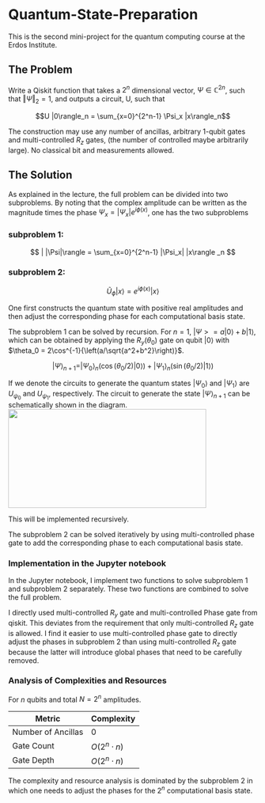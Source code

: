 # Quantum-State-Preparation

This is the second mini-project for the quantum computing course at the Erdos Institute.

## The Problem

Write a Qiskit function that takes a $2^n$ dimensional vector, $\Psi \in \mathbb{C}^{2n}$, such that $\Vert \Psi\Vert_2 =1$, and outputs a circuit, U, such that 

$$U |0\rangle_n = \sum_{x=0}^{2^n-1} \Psi_x |x\rangle_n$$

The construction may use any number of ancillas, arbitrary 1-qubit gates and multi-controlled $R_z$ gates, (the number of controlled maybe arbitrarily large). No classical bit and measurements allowed. 

## The Solution

As explained in the lecture, the full problem can be divided into two subproblems. By noting that the complex amplitude can be written as the magnitude times the phase $\Psi_x = |\Psi_x| e^{i\phi (x)}$, one has the two subproblems

### subproblem 1: 
$$ | |\Psi|\rangle = \sum_{x=0}^{2^n-1} |\Psi_x| |x\rangle _n $$

### subproblem 2:
$$ \tilde{U}_{\phi} |x\rangle = e^{i\phi(x)} |x\rangle $$

One first constructs the quantum state with positive real amplitudes and then adjust the corresponding phase for each computational basis state.


The subproblem 1 can be solved by recursion. For $n=1$,  $|\Psi > = a |0\rangle + b|1\rangle$, which can be obtained by applying the $R_y(\theta_0)$ gate on qubit $|0\rangle$ with $\theta_0 = 2\cos^{-1}{\left(a/\sqrt{a^2+b^2}\right)}$. 

$$ |\Psi\rangle_{n+1} = |\Psi_0\rangle_n \left(\cos{(\theta_0/2)} |0\rangle \right) + |\Psi_1 \rangle_n \left(\sin{(\theta_0/2)} |1\rangle \right) $$

If we denote the circuits to generate the quantum states $|\Psi_0\rangle$ and $|\Psi_1\rangle$ are $U_{\psi_0}$ and $U_{\psi_1}$, respectively. The circuit to generate the state $|\Psi\rangle_{n+1}$ can be schematically shown in the diagram. 
<img src="https://github.com/user-attachments/assets/5ab5af93-9dba-4ae5-9bd8-f281c32716ce"  width="400" height="200" />

This will be implemented recursively.

The subproblem 2 can be solved iteratively by using multi-controlled phase gate to add the corresponding phase to each computational basis state. 

### Implementation in the Jupyter notebook

In the Jupyter notebook, I implement two functions to solve subproblem 1 and subproblem 2 separately. These two functions are combined to solve the full problem.

I directly used multi-controlled $R_y$ gate and multi-controlled Phase gate from qiskit. This deviates from the requirement that only multi-controlled $R_z$ gate is allowed. I find it easier to use multi-controlled phase gate to directly adjust the phases in subproblem 2 than using multi-controlled $R_z$ gate because the latter will introduce global phases that need to be carefully removed. 



### Analysis of Complexities and Resources
For $n$ qubits and total $N= 2^n$ amplitudes.

|Metric              |Complexity          |
|--------------------|--------------------|
|Number of Ancillas  |$0$              |
|Gate Count          |$O(2^n\cdot n)$              |
|Gate Depth          |$O(2^n \cdot n)$              |

The complexity and resource analysis is dominated by the subproblem 2 in which one needs to adjust the phases for the $2^n$ computational basis state. 
